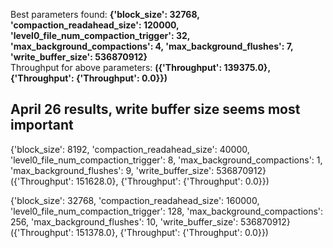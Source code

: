 

Best parameters found: **{'block_size': 32768, 'compaction_readahead_size': 120000, 'level0_file_num_compaction_trigger': 32, 'max_background_compactions': 4, 'max_background_flushes': 7, 'write_buffer_size': 536870912}**  
Throughput for above parameters: **({'Throughput': 139375.0}, {'Throughput': {'Throughput': 0.0}})**  

## April 26 results, write buffer size seems most important

{'block_size': 8192, 'compaction_readahead_size': 40000, 'level0_file_num_compaction_trigger': 8, 'max_background_compactions': 1, 'max_background_flushes': 9, 'write_buffer_size': 536870912}
({'Throughput': 151628.0}, {'Throughput': {'Throughput': 0.0}})

{'block_size': 32768, 'compaction_readahead_size': 160000, 'level0_file_num_compaction_trigger': 128, 'max_background_compactions': 256, 'max_background_flushes': 10, 'write_buffer_size': 536870912}
({'Throughput': 151378.0}, {'Throughput': {'Throughput': 0.0}})